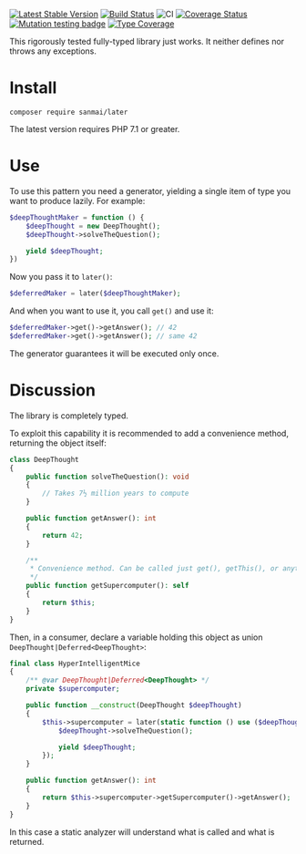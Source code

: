 [![Latest Stable Version](https://poser.pugx.org/sanmai/later/v/stable)](https://packagist.org/packages/sanmai/later)
[![Build Status](https://travis-ci.org/sanmai/later.svg?branch=master)](https://travis-ci.org/sanmai/later)
![CI](https://github.com/sanmai/later/workflows/CI/badge.svg)
[![Coverage Status](https://coveralls.io/repos/github/sanmai/later/badge.svg?branch=master)](https://coveralls.io/github/sanmai/later?branch=master)
[![Mutation testing badge](https://badge.stryker-mutator.io/github.com/sanmai/later/master)](https://infection.github.io/)
[![Type Coverage](https://shepherd.dev/github/sanmai/later/coverage.svg)](https://shepherd.dev/github/sanmai/later)

This rigorously tested fully-typed library just works. It neither defines nor throws any exceptions.

# Install

    composer require sanmai/later

The latest version requires PHP 7.1 or greater.

# Use 

To use this pattern you need a generator, yielding a single item of type you want to produce lazily. For example:

```php
$deepThoughtMaker = function () {
    $deepThought = new DeepThought();
    $deepThought->solveTheQuestion();

    yield $deepThought;
})
```

Now you pass it to `later()`:

```php
$deferredMaker = later($deepThoughtMaker);
```

And when you want to use it, you call `get()` and use it:

```php
$deferredMaker->get()->getAnswer(); // 42
$deferredMaker->get()->getAnswer(); // same 42
```

The generator guarantees it will be executed only once.

# Discussion

The library is completely typed. 

To exploit this capability it is recommended to add a convenience method, returning the object itself:

```php
class DeepThought
{
    public function solveTheQuestion(): void
    {
        // Takes 7½ million years to compute
    }

    public function getAnswer(): int
    {
        return 42;
    }

    /**
     * Convenience method. Can be called just get(), getThis(), or anything you'd like.
     */
    public function getSupercomputer(): self
    {
        return $this;
    }
}
```

Then, in a consumer, declare a variable holding this object as union `DeepThought|Deferred<DeepThought>`: 

```php
final class HyperIntelligentMice
{
    /** @var DeepThought|Deferred<DeepThought> */
    private $supercomputer;

    public function __construct(DeepThought $deepThought)
    {
        $this->supercomputer = later(static function () use ($deepThought): iterable {
            $deepThought->solveTheQuestion();

            yield $deepThought;
        });
    }

    public function getAnswer(): int
    {
        return $this->supercomputer->getSupercomputer()->getAnswer();
    }
}
```

In this case a static analyzer will understand what is called and what is returned. 

